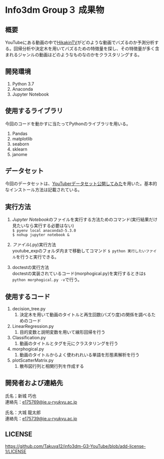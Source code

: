 # Info3dm Group３ 成果物

## 概要
YouTubeにある動画の中で[HikakinTV](https://www.youtube.com/user/HikakinTV)がどのような動画でバズるのか予測分析する。回帰分析や決定木を用いてバズるための特徴量を探し、その特徴量が多く含まれるジャンルの動画はどのようなものなのかをクラスタリングする。

## 開発環境
1. Python 3.7
2. Anaconda
3. Jupyter Notebook

## 使用するライブラリ
今回のコードを動かすに当たってPythonのライブラリを用いる。
1. Pandas
2. matplotlib  
3. seaborn
4. sklearn
5. janome

## データセット
今回のデータセットは、[YouTuberデータセット公開してみた](https://qiita.com/myaun/items/7e0dd7f3f9d9d2fef497)を用いた。基本的なインストール方法は記載されている。

## 実行方法
1. *Jupyter Notebook*のファイルを実行する方法ためのコマンド(実行結果だけ見たいなら実行する必要はない)  
`$ pyenv local anaconda3-5.3.0`  
`$ nohup jupyter notebook &`  

2. *ファイル*(.py)実行方法  
youtube_expのフォルダ内まで移動してコマンド
`$ python 実行したいファイル`を行うと実行できる。

3. doctestの実行方法  
doctestの実装されているコード(morphogical.py)を実行するときは`$ python morphogical.py -v`で行う。

## 使用するコード
1. decision_tree.py 
    1. 決定木を用いて動画のタイトルと再生回数(バズり度)の関係を調べるためのコード  
2. LinearRegression.py  
    1. 目的変数と説明変数を用いて線形回帰を行う
3. Classification.py  
    1. 動画のタイトルとタグを元にクラスタリングを行う
4. morphogical.py  
    1. 動画のタイトルからよく使われれいる単語を形態素解析を行う
5. plotScatterMatrix.py  
    1. 散布図行列と相関行列を作成する
    
## 開発者および連絡先
氏名；新城 巧也  
連絡先：e175769@ie.u-ryukyu.ac.jp  

氏名：大城 龍太郎  
連絡先：e175739@ie.u-ryukyu.ac.jp

## LICENSE
https://github.com/Takuya12/info3dm-G3-YouTube/blob/add-license-1/LICENSE
